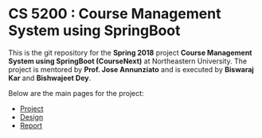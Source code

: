 # CS 5200 : Course Management System using SpringBoot 
This is the git repository for the **Spring 2018** project **Course Management System using SpringBoot (CourseNext)** at Northeastern University.
The project is mentored by **Prof. Jose Annunziato** and is executed by **Biswaraj Kar** and **Bishwajeet Dey**.

Below are the main pages for the project:
* [Project](https://github.com/biswarajkar/cs5200-course-mgmt-system/wiki/Project)
* [Design](https://github.com/biswarajkar/cs5200-course-mgmt-system/wiki/Design)
* [Report](https://github.com/biswarajkar/cs5200-course-mgmt-system/blob/master/CourseNext%20Project%20Report.pdf)
